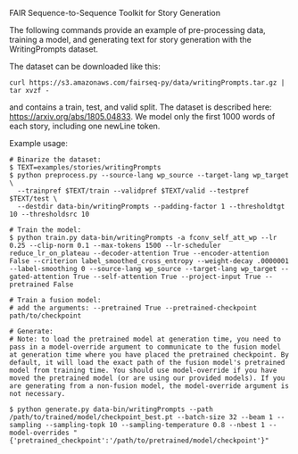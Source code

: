 FAIR Sequence-to-Sequence Toolkit for Story Generation

The following commands provide an example of pre-processing data, training a model, and generating text for story generation with the WritingPrompts dataset.

The dataset can be downloaded like this:

```
curl https://s3.amazonaws.com/fairseq-py/data/writingPrompts.tar.gz | tar xvzf -
```

and contains a train, test, and valid split. The dataset is described here: https://arxiv.org/abs/1805.04833. We model only the first 1000 words of each story, including one newLine token.


Example usage:
```
# Binarize the dataset:
$ TEXT=examples/stories/writingPrompts
$ python preprocess.py --source-lang wp_source --target-lang wp_target \
  --trainpref $TEXT/train --validpref $TEXT/valid --testpref $TEXT/test \
  --destdir data-bin/writingPrompts --padding-factor 1 --thresholdtgt 10 --thresholdsrc 10

# Train the model:
$ python train.py data-bin/writingPrompts -a fconv_self_att_wp --lr 0.25 --clip-norm 0.1 --max-tokens 1500 --lr-scheduler reduce_lr_on_plateau --decoder-attention True --encoder-attention False --criterion label_smoothed_cross_entropy --weight-decay .0000001 --label-smoothing 0 --source-lang wp_source --target-lang wp_target --gated-attention True --self-attention True --project-input True --pretrained False

# Train a fusion model:
# add the arguments: --pretrained True --pretrained-checkpoint path/to/checkpoint

# Generate:
# Note: to load the pretrained model at generation time, you need to pass in a model-override argument to communicate to the fusion model at generation time where you have placed the pretrained checkpoint. By default, it will load the exact path of the fusion model's pretrained model from training time. You should use model-override if you have moved the pretrained model (or are using our provided models). If you are generating from a non-fusion model, the model-override argument is not necessary.

$ python generate.py data-bin/writingPrompts --path /path/to/trained/model/checkpoint_best.pt --batch-size 32 --beam 1 --sampling --sampling-topk 10 --sampling-temperature 0.8 --nbest 1 --model-overrides "{'pretrained_checkpoint':'/path/to/pretrained/model/checkpoint'}"
```
